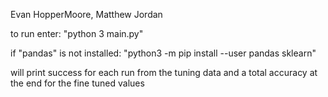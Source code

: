 Evan HopperMoore, Matthew Jordan

to run enter:
    "python 3 main.py"

if "pandas" is not installed:
    "python3 -m pip install --user pandas sklearn"

will print success for each run from the tuning data and a total accuracy at the end for the fine tuned values

